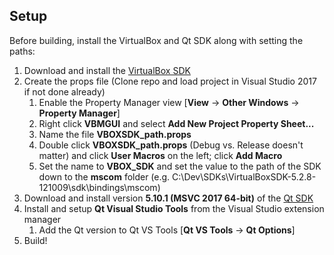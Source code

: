## Setup
Before building, install the VirtualBox and Qt SDK along with setting the paths:
1. Download and install the [VirtualBox SDK](https://www.virtualbox.org/wiki/Downloads#VirtualBox5.2.12SoftwareDeveloperKitSDK)
2. Create the props file (Clone repo and load project in Visual Studio 2017 if not done already)
   1. Enable the Property Manager view [**View** -> **Other Windows** -> **Property Manager**]
   2. Right click **VBMGUI** and select **Add New Project Property Sheet...**
   3. Name the file **VBOXSDK_path.props**
   4. Double click **VBOXSDK_path.props** (Debug vs. Release doesn't matter) and click **User Macros** on the left; click **Add Macro**
   5. Set the name to **VBOX_SDK** and set the value to the path of the SDK down to the **mscom** folder (e.g. C:\Dev\SDKs\VirtualBoxSDK-5.2.8-121009\sdk\bindings\mscom)
3. Download and install version **5.10.1 (MSVC 2017 64-bit)** of the [Qt SDK](https://www.qt.io/download)
4. Install and setup **Qt Visual Studio Tools** from the Visual Studio extension manager
   1. Add the Qt version to Qt VS Tools [**Qt VS Tools** -> **Qt Options**]
5. Build!